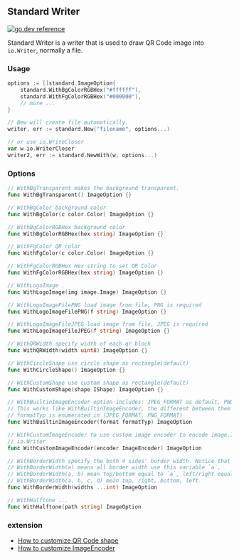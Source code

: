 ## Standard Writer

[![go.dev reference](https://img.shields.io/badge/go.dev-reference-007d9c?logo=go&logoColor=white&style=flat-square)](https://pkg.go.dev/github.com/yeqown/go-qrcode/writer/standard)

Standard Writer is a writer that is used to draw QR Code image into `io.Writer`, normally a file.

### Usage

```go
options := []standard.ImageOption{
	standard.WithBgColorRGBHex("#ffffff"),
	standard.WithFgColorRGBHex("#000000"),
	// more ...
}

// New will create file automatically.
writer, err := standard.New("filename", options...)

// or use io.WriteCloser
var w io.WriterCloser
writer2, err := standard.NewWith(w, options...)
```

### Options

```go
// WithBgTransparent makes the background transparent.
func WithBgTransparent() ImageOption {}

// WithBgColor background color
func WithBgColor(c color.Color) ImageOption {}

// WithBgColorRGBHex background color
func WithBgColorRGBHex(hex string) ImageOption {}

// WithFgColor QR color
func WithFgColor(c color.Color) ImageOption {}

// WithFgColorRGBHex Hex string to set QR Color
func WithFgColorRGBHex(hex string) ImageOption {}

// WithLogoImage .
func WithLogoImage(img image.Image) ImageOption {}

// WithLogoImageFilePNG load image from file, PNG is required
func WithLogoImageFilePNG(f string) ImageOption {}

// WithLogoImageFileJPEG load image from file, JPEG is required
func WithLogoImageFileJPEG(f string) ImageOption {}

// WithQRWidth specify width of each qr block
func WithQRWidth(width uint8) ImageOption {}

// WithCircleShape use circle shape as rectangle(default)
func WithCircleShape() ImageOption {}

// WithCustomShape use custom shape as rectangle(default)
func WithCustomShape(shape IShape) ImageOption {}

// WithBuiltinImageEncoder option includes: JPEG_FORMAT as default, PNG_FORMAT.
// This works like WithBuiltinImageEncoder, the different between them is
// formatTyp is enumerated in (JPEG_FORMAT, PNG_FORMAT)
func WithBuiltinImageEncoder(format formatTyp) ImageOption

// WithCustomImageEncoder to use custom image encoder to encode image.Image into
// io.Writer
func WithCustomImageEncoder(encoder ImageEncoder) ImageOption

// WithBorderWidth specify the both 4 sides' border width. Notice that
// WithBorderWidth(a) means all border width use this variable `a`,
// WithBorderWidth(a, b) mean top/bottom equal to `a`, left/right equal to `b`.
// WithBorderWidth(a, b, c, d) mean top, right, bottom, left.
func WithBorderWidth(widths ...int) ImageOption

// WithHalftone ...
func WithHalftone(path string) ImageOption
```

### extension

- [How to customize QR Code shape](./how-to-use-custom-shape.md)
- [How to customize ImageEncoder](./how-to-use-image-encoder.md)
